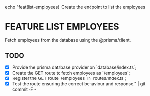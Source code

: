 echo "feat(list-employees): Create the endpoint to list the employees

# FEATURE LIST EMPLOYEES

Fetch employees from the database using the @prisma/client.

## TODO

- [x] Provide the prisma database provider on \`database/index.ts\`;
- [x] Create the GET route to fetch employees as \`/employees\`;
- [x] Register the GET route \`/employees\` in \`routes/index.ts\`;
- [x] Test the route ensuring the correct behaviour and response." | git commit -F -
